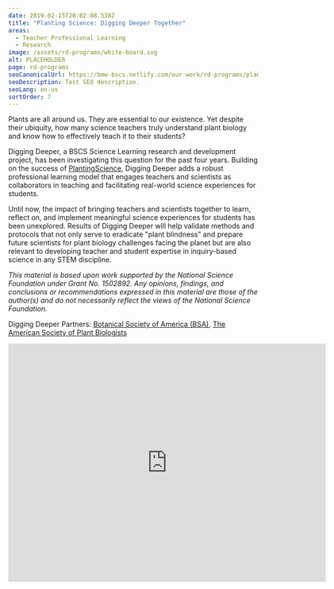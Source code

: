 ```yaml
---
date: 2019-02-15T20:02:08.538Z
title: "Planting Science: Digging Deeper Together"
areas:
  - Teacher Professional Learning
  - Research
image: /assets/rd-programs/white-board.svg
alt: PLACEHOLDER
page: rd-programs
seoCanonicalUrl: https://bmw-bscs.netlify.com/our-work/rd-programs/planting-science-digging-deeper-together
seoDescription: Test SEO description.
seoLang: en-us
sortOrder: 7
---
```


Plants are all around us. They are essential to our existence. Yet despite their ubiquity, how many science teachers truly understand plant biology and know how to effectively teach it to their students? 

Digging Deeper, a BSCS Science Learning research and development project, has been investigating this question for the past four years. Building on the success of <a href="https://plantingscience.org/" target="_blank" rel="noopener noreferrer">PlantingScience</a>, Digging Deeper adds a robust professional learning  model that engages teachers and scientists as collaborators in teaching and facilitating real-world science experiences for students. 

Until now, the impact of bringing teachers and scientists together to learn, reflect on, and implement meaningful science experiences for students has been unexplored. Results of Digging Deeper will help validate methods and protocols that not only serve to eradicate "plant blindness" and prepare future scientists for plant biology challenges facing the planet but are also relevant to developing teacher and student expertise in inquiry-based science in any STEM discipline.

*This material is based upon work supported by the National Science Foundation under Grant No. 1502892. Any opinions, findings, and conclusions or recommendations expressed in this material are those of the author(s) and do not necessarily reflect the views of the National Science Foundation.*

Digging Deeper Partners: <a href="https://www.botany.org/" target="_blank" rel="noopener noreferrer">Botanical Society of America (BSA)</a>, <a href="https://aspb.org" target="_blank" rel="noopener noreferrer">The American Society of Plant Biologists</a> 

<!-- Video Link
https://vimeo.com/266576339 -->
<div class="d-flex justify-content-center">
  <iframe class="p-2" src="https://player.vimeo.com/video/266576339" width="640" height="480" frameborder="0" webkitallowfullscreen mozallowfullscreen allowfullscreen></iframe>
</div>
